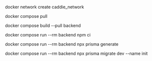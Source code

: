 docker network create caddie_network

docker compose pull

docker compose build --pull backend

docker compose run --rm backend npm ci

docker compose run --rm backend npx prisma generate

docker compose run --rm backend npx prisma migrate dev --name init